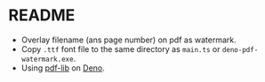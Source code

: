 # README

- Overlay filename (ans page number) on pdf as watermark.
- Copy `.ttf` font file to the same directory as `main.ts` or `deno-pdf-watermark.exe`.
- Using [pdf-lib](https://github.com/Hopding/pdf-lib) on [Deno](https://deno.com/).

